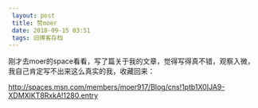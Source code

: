 ```yaml
---
 layout: post
 title: 赞moer
 date: 2018-09-15 03:51
 tags: 旧博客存档
---
```

刚才去moer的space看看，写了篇关于我的文章，觉得写得真不错，观察入微，我自己肯定写不出来这么真实的我，收藏回来：



<http://spaces.msn.com/members/moer917/Blog/cns!1ptb1X0IJA9-XDMXlKT8RxkA!1280.entry>

